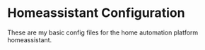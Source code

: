 # Homeassistant Configuration
These are my basic config files for the home automation platform homeassistant.
